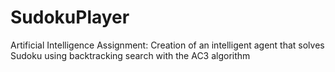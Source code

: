 # SudokuPlayer
Artificial Intelligence Assignment: Creation of an intelligent agent that solves Sudoku using backtracking search with the AC3 algorithm
